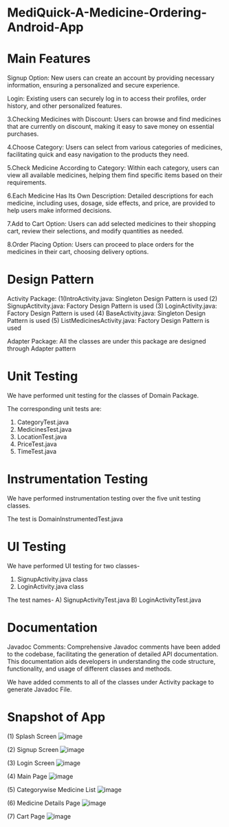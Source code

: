 # MediQuick-A-Medicine-Ordering-Android-App

# Main Features

Signup Option: New users can create an account by providing necessary information, ensuring a personalized and secure experience.

Login: Existing users can securely log in to access their profiles, order history, and other personalized features.

3.Checking Medicines with Discount: Users can browse and find medicines that are currently on discount, making it easy to save money on essential purchases.

4.Choose Category: Users can select from various categories of medicines, facilitating quick and easy navigation to the products they need.

5.Check Medicine According to Category: Within each category, users can view all available medicines, helping them find specific items based on their requirements.

6.Each Medicine Has Its Own Description: Detailed descriptions for each medicine, including uses, dosage, side effects, and price, are provided to help users make informed decisions.

7.Add to Cart Option: Users can add selected medicines to their shopping cart, review their selections, and modify quantities as needed.

8.Order Placing Option: Users can proceed to place orders for the medicines in their cart, choosing delivery options.

# Design Pattern

Activity Package:
(1(IntroActivity.java:  Singleton Design Pattern is used
(2) SignupActitvity.java:  Factory Design Pattern is used
(3) LoginActivity.java: Factory Design Pattern is used
(4) BaseActivity.java: Singleton Design Pattern is used
(5) ListMedicinesActivity.java: Factory Design Pattern is used

Adapter Package:
All the classes are under this package are designed through Adapter pattern

# Unit Testing

We have performed unit testing for the classes of Domain Package.

The corresponding unit tests are:

1) CategoryTest.java
2) MedicinesTest.java
3) LocationTest.java
4) PriceTest.java
5) TimeTest.java

# Instrumentation Testing

We have performed instrumentation testing over the five unit testing classes.

The test is 
DomainInstrumentedTest.java

# UI Testing

We have performed UI testing for two classes-
1) SignupActivity.java class
2) LoginActivity.java class

The test names-
A) SignupActivityTest.java
B) LoginActivityTest.java

# Documentation

Javadoc Comments: Comprehensive Javadoc comments have been added to the codebase, facilitating the generation of detailed API documentation. This documentation aids developers in understanding the code structure, functionality, and usage of different classes and methods.

We have added comments to all of the classes under Activity package to generate Javadoc File. 

# Snapshot of App
(1) Splash Screen
![image](https://github.com/Mushfiq2007027/MediQuick-A-Medicine-Ordering-Android-App/assets/132667084/4a171ffa-178c-4099-92ac-68662e39c538)

(2) Signup Screen
![image](https://github.com/Mushfiq2007027/MediQuick-A-Medicine-Ordering-Android-App/assets/132667084/2ad0151f-adad-4423-a769-d43988c362da)

(3) Login Screen
![image](https://github.com/Mushfiq2007027/MediQuick-A-Medicine-Ordering-Android-App/assets/132667084/2afa7ce7-a325-4df7-af5a-7106fec3f4ce)

(4) Main Page
![image](https://github.com/Mushfiq2007027/MediQuick-A-Medicine-Ordering-Android-App/assets/132667084/e4453bcd-b0b3-4f38-aac4-85fdac6f3dbc)

(5) Categorywise Medicine List
![image](https://github.com/Mushfiq2007027/MediQuick-A-Medicine-Ordering-Android-App/assets/132667084/efa140fd-6294-4e33-adc5-75608a1e456c)

(6) Medicine Details Page
![image](https://github.com/Mushfiq2007027/MediQuick-A-Medicine-Ordering-Android-App/assets/132667084/92e0bf67-8846-4ae0-a9a3-0ba24eefe502)

(7) Cart Page
![image](https://github.com/Mushfiq2007027/MediQuick-A-Medicine-Ordering-Android-App/assets/132667084/e689dd9e-f533-4e88-9c17-904a6a84d796)









